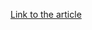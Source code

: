 [Link to the article](https://cloud.google.com/blog/topics/threat-intelligence/untangling-iran-apt42-operations)
